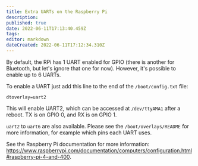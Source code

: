 ```yaml
---
title: Extra UARTs on the Raspberry Pi
description: 
published: true
date: 2022-06-11T17:13:40.459Z
tags: 
editor: markdown
dateCreated: 2022-06-11T17:12:34.310Z
---
```


By default, the RPi has 1 UART enabled for GPIO (there is another for Bluetooth, but let's ignore that one for now). However, it's possible to enable up to 6 UARTs.

To enable a UART just add this line to the end of the `/boot/config.txt` file:
```
dtoverlay=uart2
```

This will enable UART2, which can be accessed at `/dev/ttyAMA1` after a reboot. TX is on GPIO 0, and RX is on GPIO 1.

`uart2` to `uart6` are also available. Please see the `/boot/overlays/README` for more information, for example which pins each UART uses.

See the Raspberry Pi documentation for more information: https://www.raspberrypi.com/documentation/computers/configuration.html#raspberry-pi-4-and-400.